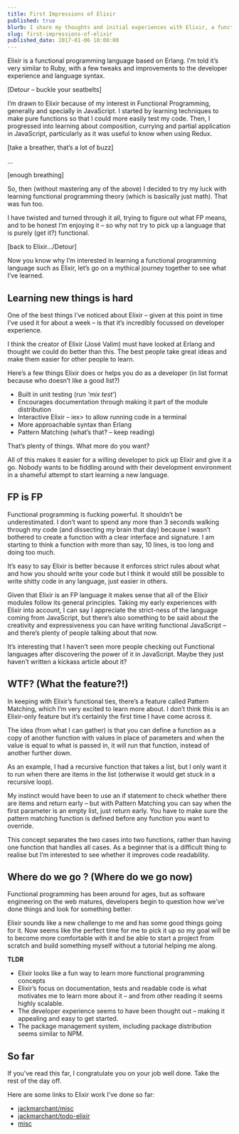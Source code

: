 ```yaml
---
title: First Impressions of Elixir
published: true
blurb: I share my thoughts and initial experiences with Elixir, a functional programming language.
slug: first-impressions-of-elixir
published_date: 2017-01-06 10:00:00
---
```


Elixir is a functional programming language based on Erlang. I’m told it’s very similar to Ruby, with a few tweaks and improvements to the developer experience and language syntax.

[Detour – buckle your seatbelts]

I’m drawn to Elixir because of my interest in Functional Programming, generally and specially in JavaScript. I started by learning techniques to make pure functions so that I could more easily test my code. Then, I progressed into learning about composition, currying and partial application in JavaScript, particularly as it was useful to know when using Redux.

[take a breather, that’s a lot of buzz]

…

[enough breathing]

So, then (without mastering any of the above) I decided to try my luck with learning functional programming theory (which is basically just math). That was fun too.

I have twisted and turned through it all, trying to figure out what FP means, and to be honest I’m enjoying it – so why not try to pick up a language that is purely (get it?) functional.

[back to Elixir…/Detour]

Now you know why I’m interested in learning a functional programming language such as Elixir, let’s go on a mythical journey together to see what I’ve learned.

## Learning new things is hard

One of the best things I’ve noticed about Elixir – given at this point in time I’ve used it for about a week – is that it’s incredibly focussed on developer experience.

I think the creator of Elixir (José Valim) must have looked at Erlang and thought we could do better than this. The best people take great ideas and make them easier for other people to learn.

Here’s a few things Elixir does or helps you do as a developer (in list format because who doesn’t like a good list?)

- Built in unit testing (run _‘mix test’_)
- Encourages documentation through making it part of the module distribution
- Interactive Elixir – iex> to allow running code in a terminal
- More approachable syntax than Erlang
- Pattern Matching (what’s that? – keep reading)

That’s plenty of things. What more do you want?

All of this makes it easier for a willing developer to pick up Elixir and give it a go. Nobody wants to be fiddling around with their development environment in a shameful attempt to start learning a new language.

## FP is FP

Functional programming is fucking powerful. It shouldn’t be underestimated. I don’t want to spend any more than 3 seconds walking through my code (and dissecting my brain that day) because I wasn’t bothered to create a function with a clear interface and signature. I am starting to think a function with more than say, 10 lines, is too long and doing too much.

It’s easy to say Elixir is better because it enforces strict rules about what and how you should write your code but I think it would still be possible to write shitty code in any language, just easier in others.

Given that Elixir is an FP language it makes sense that all of the Elixir modules follow its general principles. Taking my early experiences with Elixir into account, I can say I appreciate the strict-ness of the language coming from JavaScript, but there’s also something to be said about the creativity and expressiveness you can have writing functional JavaScript – and there’s plenty of people talking about that now.

It’s interesting that I haven’t seen more people checking out Functional languages after discovering the power of it in JavaScript. Maybe they just haven’t written a kickass article about it?

## WTF? (What the feature?!)

In keeping with Elixir’s functional ties, there’s a feature called Pattern Matching, which I’m very excited to learn more about. I don’t think this is an Elixir-only feature but it’s certainly the first time I have come across it.

The idea (from what I can gather) is that you can define a function as a copy of another function with values in place of parameters and when the value is equal to what is passed in, it will run that function, instead of another further down.

As an example, I had a recursive function that takes a list, but I only want it to run when there are items in the list (otherwise it would get stuck in a recursive loop).

My instinct would have been to use an if statement to check whether there are items and return early – but with Pattern Matching you can say when the first parameter is an empty list, just return early. You have to make sure the pattern matching function is defined before any function you want to override.

This concept separates the two cases into two functions, rather than having one function that handles all cases. As a beginner that is a difficult thing to realise but I’m interested to see whether it improves code readability.

## Where do we go ? (Where do we go now)

Functional programming has been around for ages, but as software engineering on the web matures, developers begin to question how we’ve done things and look for something better.

Elixir sounds like a new challenge to me and has some good things going for it. Now seems like the perfect time for me to pick it up so my goal will be to become more comfortable with it and be able to start a project from scratch and build something myself without a tutorial helping me along.

**TLDR**

- Elixir looks like a fun way to learn more functional programming concepts
- Elixir’s focus on documentation, tests and readable code is what motivates me to learn more about it – and from other reading it seems highly scalable.
- The developer experience seems to have been thought out – making it appealing and easy to get started.
- The package management system, including package distribution seems similar to NPM.

## So far

If you’ve read this far, I congratulate you on your job well done. Take the rest of the day off.

Here are some links to Elixir work I’ve done so far:

- [jackmarchant/misc](https://github.com/jackmarchant/misc)
- [jackmarchant/todo-elixir](https://github.com/jackmarchant/todo-elixir)
- [misc](https://hex.pm/packages/misc)
